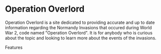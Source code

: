 # Operation Overlord
Operation Overlord is a site dedicated to providing accurate and up to date information regarding the Normandy Invasions that occured during World War 2, code named "Operation Overlord". It is for anybody who is curious about the topic and looking to learn more about the events of the invasions. 

Features
